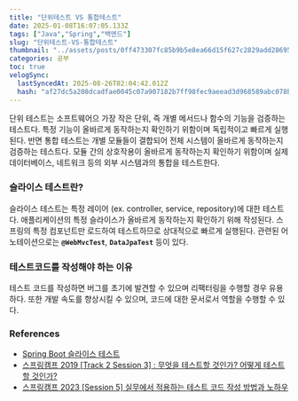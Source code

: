 ```yaml
---
title: "단위테스트 VS 통합테스트"
date: 2025-01-08T16:07:05.133Z
tags: ["Java","Spring","백엔드"]
slug: "단위테스트-VS-통합테스트"
thumbnail: "../assets/posts/0ff473307fc85b9b5e8ea66d15f627c2829add28695e7279fa1a33bb0c5ca8d4.png"
categories: 공부
toc: true
velogSync:
  lastSyncedAt: 2025-08-26T02:04:42.012Z
  hash: "af27dc5a208dcadfae0045c07a907182b7ff98fec9aeead3d968589abc078bfb"
---
```


단위 테스트는 소프트웨어으 가장 작은 단위, 즉 개별 메서드나 함수의 기능을 검증하는 테스트다. 특정 기능이 올바르게 동작하는지 확인하기 위함이며 독립적이고 빠르게 실행된다. 반면 통합 테스트는 개별 모듈들이 결합되어 전체 시스템이 올바르게 동작하는지 검증하는 테스트다. 모듈 간의 상호작용이 올바르게 동작하는지 확인하기 위함이며 실제 데이터베이스, 네트워크 등의 외부 시스템과의 통합을 테스트한다.

### 슬라이스 테스트란?
슬라이스 테스트는 특정 레이어 (ex. controller, service, repository)에 대한 테스트다. 애플리케이션의 특정 슬라이스가 올바르게 동작하는지 확인하기 위해 작성된다. 스프링의 특정 컴포넌트만 로드하여 테스트하므로 상대적으로 빠르게 실행된다. 관련된 어노테이션으로는 **`@WebMvcTest`**, **`DataJpaTest`** 등이 있다.

### 테스트코드를 작성해야 하는 이유
테스트 코드를 작성하면 버그를 초기에 발견할 수 있으며 리팩터링을 수행할 경우 유용하다. 또한 개발 속도를 향상시킬 수 있으며, 코드에 대한 문서로서 역할을 수행할 수 있다.

### References

- [Spring Boot 슬라이스 테스트](https://tecoble.techcourse.co.kr/post/2021-05-18-slice-test/)
- [스프링캠프 2019 [Track 2 Session 3] : 무엇을 테스트할 것인가? 어떻게 테스트할 것인가?](https://youtu.be/YdtknE_yPk4?feature=shared)
- [스프링캠프 2023 [Session 5] 실무에서 적용하는 테스트 코드 작성 방법과 노하우](https://youtu.be/XSkz0kO7J3w?feature=shared)